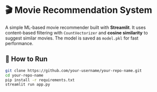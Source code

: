 # 🎬 Movie Recommendation System

A simple ML-based movie recommender built with **Streamlit**. It uses content-based filtering with `CountVectorizer` and **cosine similarity** to suggest similar movies. The model is saved as `model.pkl` for fast performance.

## 🚀 How to Run

```bash
git clone https://github.com/your-username/your-repo-name.git
cd your-repo-name
pip install -r requirements.txt
streamlit run app.py

